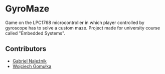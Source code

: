 # GyroMaze
Game on the LPC1768 microcontroller in which player controlled by gyroscope has to solve a custom maze.
Project made for university course called "Embedded Systems". 

## Contributors
- [Gabriel Naleźnik](https://github.com/BlackDilvish)
- [Wojciech Gomułka](https://github.com/Excavelty)